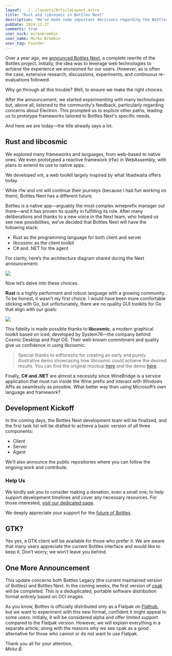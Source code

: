 ```yaml
---
layout: ../../layouts/ArticleLayout.astro
title: "Rust and libcosmic in Bottles Next"
description: "We've made some important decisions regarding the Bottles Next stack. Read on to learn more about the technologies we've chosen and why."
pubDate: 2024-12-27
comments: true
user_nick: mirkobrombin
user_name: Mirko Brombin
user_tag: Founder
---
```


Over a year ago, we [announced Bottles Next](https://usebottles.com/posts/2023-10-05-bottles-next-a-new-chapter/), a complete rewrite of the Bottles project. Initially, the idea was to leverage web technologies to achieve the experience we envisioned for our users. However, as is often the case, extensive research, discussions, experiments, and continuous re-evaluations followed.

Why go through all this trouble? Well, to ensure we make the right choices.

After the announcement, we started experimenting with many technologies but, above all, listened to the community's feedback, particularly regarding concerns about Electron. This prompted us to explore other paths, leading us to prototype frameworks tailored to Bottles Next's specific needs.

And here we are today—the title already says a lot.

## Rust and libcosmic

We explored many frameworks and languages, from web-based to native ones. We even prototyped a reactive framework (rfw) in WebAssembly, with plans to extend its use to native apps.

We developed vnt, a web toolkit largely inspired by what libadwaita offers today.

While rfw and vnt will continue their journeys (because I had fun working on them), Bottles Next has a different future.

Bottles is a native app—arguably the most complex wineprefix manager out there—and it has proven its quality in fulfilling its role. After many deliberations and thanks to a new voice in the Next team, who helped us see new possibilities, we’ve decided that Bottles Next will have the following stack:

- Rust as the programming language for both client and server
- libcosmic as the client toolkit
- C# and .NET for the agent

For clarity, here’s the architecture diagram shared during the Next announcement:

![](https://usebottles.com/uploads/bottles-next-architecture.png)

Now let’s delve into these choices.

**Rust** is a highly performant and robust language with a growing community. To be honest, it wasn’t my first choice. I would have been more comfortable sticking with Go, but unfortunately, there are no quality GUI toolkits for Go that align with our goals:

![](https://usebottles.com/uploads/bottles-next-app-details.png)

This fidelity is made possible thanks to **libcosmic**, a modern graphical toolkit based on iced, developed by System76—the company behind Cosmic Desktop and Pop! OS. Their well-known commitment and quality give us confidence in using libcosmic.

> Special thanks to edfloreshz for creating an early and purely illustrative demo showcasing how libcosmic could achieve the desired results. You can find the original mockup [here](https://www.figma.com/design/iWNlSzDKpTucBNzQymGzyY/Bottles-Next?node-id=0-1&t=Itc8KLgyfKZbweBI-1) and the demo [here](https://github.com/edfloreshz/bottles-next-demo).

Finally, **C# and .NET** are almost a necessity since WineBridge is a service application that must run inside the Wine prefix and interact with Windows APIs as seamlessly as possible. What better way than using Microsoft’s own language and framework?

## Development Kickoff

In the coming days, the Bottles Next development team will be finalized, and the first task list will be drafted to achieve a basic version of all three components:

- Client
- Server
- Agent

We’ll also announce the public repositories where you can follow the ongoing work and contribute.

### Help Us

We kindly ask you to consider making a donation, even a small one, to help support development timelines and cover any necessary resources. For those interested, [visit our dedicated page](https://usebottles.com/funding/).

We deeply appreciate your support for the [future of Bottles](https://usebottles.com/posts/2024-12-02-future-of-bottles/).

## GTK?

Yes yes, a GTK client will be available for those who prefer it. We are aware that many users appreciate the current Bottles interface and would like to keep it. Don’t worry; we won’t leave you behind.

## One More Announcement

This update concerns both Bottles Legacy (the current maintained version of Bottles) and Bottles Next. In the coming weeks, the first version of [cpak](https://github.com/Containerpak/cpak) will be completed. This is a deduplicated, portable software distribution format entirely based on OCI images.

As you know, Bottles is officially distributed only as a Flatpak on [Flathub](https://flathub.org/apps/com.usebottles.bottles), but we want to experiment with this new format, confident it might appeal to some users. Initially, it will be considered alpha and offer limited support compared to the Flatpak version. However, we will explain everything in a separate article, along with the reasons why we see cpak as a good alternative for those who cannot or do not want to use Flatpak.

Thank you all for your attention,  
_Mirko B._